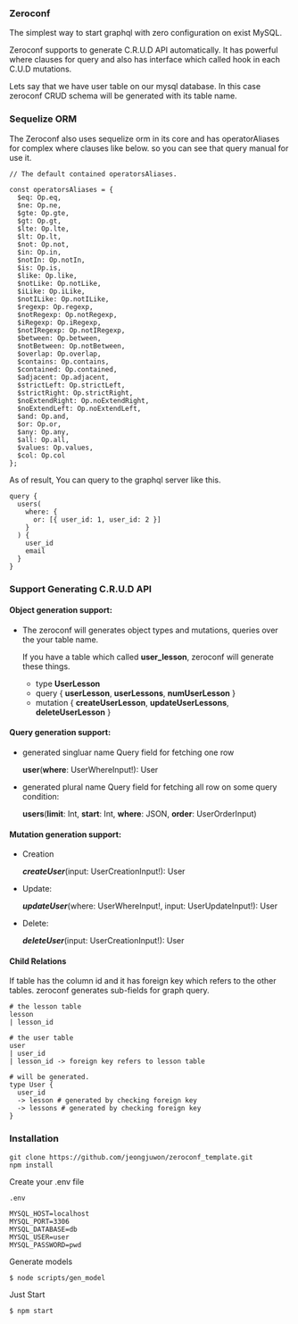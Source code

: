 ### Zeroconf

The simplest way to start graphql with zero configuration on exist MySQL.

Zeroconf supports to generate C.R.U.D API automatically. It has powerful where clauses for query and also has interface which called hook in each C.U.D mutations.

Lets say that we have user table on our mysql database. In this case zeroconf CRUD schema will be generated with its table name.

### Sequelize ORM

The Zeroconf also uses sequelize orm in its core and has operatorAliases for complex where clauses like below. so you can see that query manual for use it.

```
// The default contained operatorsAliases.

const operatorsAliases = {
  $eq: Op.eq,
  $ne: Op.ne,
  $gte: Op.gte,
  $gt: Op.gt,
  $lte: Op.lte,
  $lt: Op.lt,
  $not: Op.not,
  $in: Op.in,
  $notIn: Op.notIn,
  $is: Op.is,
  $like: Op.like,
  $notLike: Op.notLike,
  $iLike: Op.iLike,
  $notILike: Op.notILike,
  $regexp: Op.regexp,
  $notRegexp: Op.notRegexp,
  $iRegexp: Op.iRegexp,
  $notIRegexp: Op.notIRegexp,
  $between: Op.between,
  $notBetween: Op.notBetween,
  $overlap: Op.overlap,
  $contains: Op.contains,
  $contained: Op.contained,
  $adjacent: Op.adjacent,
  $strictLeft: Op.strictLeft,
  $strictRight: Op.strictRight,
  $noExtendRight: Op.noExtendRight,
  $noExtendLeft: Op.noExtendLeft,
  $and: Op.and,
  $or: Op.or,
  $any: Op.any,
  $all: Op.all,
  $values: Op.values,
  $col: Op.col
};
```

As of result, You can query to the graphql server like this.

```
query {
  users(
    where: {
      or: [{ user_id: 1, user_id: 2 }]
    }
  ) {
    user_id
    email
  }
}
```

### Support Generating C.R.U.D API

#### Object generation support:

- The zeroconf will generates object types and mutations, queries over the your table name.

  If you have a table which called **user_lesson**, zeroconf will generate these things.

  - type **UserLesson**
  - query { **userLesson**, **userLessons**, **numUserLesson** }
  - mutation { **createUserLesson**, **updateUserLessons**, **deleteUserLesson** }

#### Query generation support:

- generated singluar name Query field for fetching one row

  **user**(**where**: UserWhereInput!): User

- generated plural name Query field for fetching all row on some query condition:

  **users**(**limit**: Int, **start**: Int, **where**: JSON, **order**: UserOrderInput)

#### Mutation generation support:

- Creation

  **_createUser_**(input: UserCreationInput!): User

- Update:

  **_updateUser_**(where: UserWhereInput!, input: UserUpdateInput!): User

- Delete:

  **_deleteUser_**(input: UserCreationInput!): User

#### Child Relations

If table has the column id and it has foreign key which refers to the other tables.
zeroconf generates sub-fields for graph query.

```
# the lesson table
lesson
| lesson_id

# the user table
user
| user_id
| lesson_id -> foreign key refers to lesson table

# will be generated.
type User {
  user_id
  -> lesson # generated by checking foreign key
  -> lessons # generated by checking foreign key
}
```

### Installation

```
git clone https://github.com/jeongjuwon/zeroconf_template.git
npm install
```

Create your .env file

```
.env

MYSQL_HOST=localhost
MYSQL_PORT=3306
MYSQL_DATABASE=db
MYSQL_USER=user
MYSQL_PASSWORD=pwd
```

Generate models

```
$ node scripts/gen_model
```

Just Start

```
$ npm start
```

